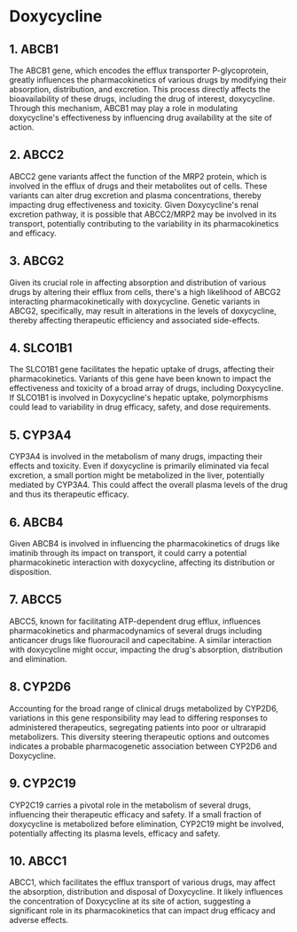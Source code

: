 # Doxycycline

## 1. ABCB1
The ABCB1 gene, which encodes the efflux transporter P-glycoprotein, greatly influences the pharmacokinetics of various drugs by modifying their absorption, distribution, and excretion. This process directly affects the bioavailability of these drugs, including the drug of interest, doxycycline. Through this mechanism, ABCB1 may play a role in modulating doxycycline's effectiveness by influencing drug availability at the site of action.

## 2. ABCC2
ABCC2 gene variants affect the function of the MRP2 protein, which is involved in the efflux of drugs and their metabolites out of cells. These variants can alter drug excretion and plasma concentrations, thereby impacting drug effectiveness and toxicity. Given Doxycycline's renal excretion pathway, it is possible that ABCC2/MRP2 may be involved in its transport, potentially contributing to the variability in its pharmacokinetics and efficacy.

## 3. ABCG2
Given its crucial role in affecting absorption and distribution of various drugs by altering their efflux from cells, there's a high likelihood of ABCG2 interacting pharmacokinetically with doxycycline. Genetic variants in ABCG2, specifically, may result in alterations in the levels of doxycycline, thereby affecting therapeutic efficiency and associated side-effects.

## 4. SLCO1B1
The SLCO1B1 gene facilitates the hepatic uptake of drugs, affecting their pharmacokinetics. Variants of this gene have been known to impact the effectiveness and toxicity of a broad array of drugs, including Doxycycline. If SLCO1B1 is involved in Doxycycline's hepatic uptake, polymorphisms could lead to variability in drug efficacy, safety, and dose requirements.

## 5. CYP3A4
CYP3A4 is involved in the metabolism of many drugs, impacting their effects and toxicity. Even if doxycycline is primarily eliminated via fecal excretion, a small portion might be metabolized in the liver, potentially mediated by CYP3A4. This could affect the overall plasma levels of the drug and thus its therapeutic efficacy.

## 6. ABCB4
Given ABCB4 is involved in influencing the pharmacokinetics of drugs like imatinib through its impact on transport, it could carry a potential pharmacokinetic interaction with doxycycline, affecting its distribution or disposition.

## 7. ABCC5
ABCC5, known for facilitating ATP-dependent drug efflux, influences pharmacokinetics and pharmacodynamics of several drugs including anticancer drugs like fluorouracil and capecitabine. A similar interaction with doxycycline might occur, impacting the drug's absorption, distribution and elimination.

## 8. CYP2D6
Accounting for the broad range of clinical drugs metabolized by CYP2D6, variations in this gene responsibility may lead to differing responses to administered therapeutics, segregating patients into poor or ultrarapid metabolizers. This diversity steering therapeutic options and outcomes indicates a probable pharmacogenetic association between CYP2D6 and Doxycycline.

## 9. CYP2C19
CYP2C19 carries a pivotal role in the metabolism of several drugs, influencing their therapeutic efficacy and safety. If a small fraction of doxycycline is metabolized before elimination, CYP2C19 might be involved, potentially affecting its plasma levels, efficacy and safety.

## 10. ABCC1
ABCC1, which facilitates the efflux transport of various drugs, may affect the absorption, distribution and disposal of Doxycycline. It likely influences the concentration of Doxycycline at its site of action, suggesting a significant role in its pharmacokinetics that can impact drug efficacy and adverse effects.

